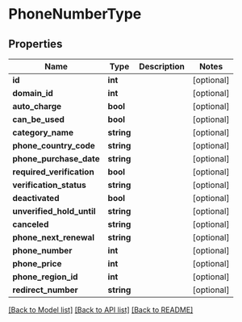 # PhoneNumberType

## Properties
Name | Type | Description | Notes
------------ | ------------- | ------------- | -------------
**id** | **int** |  | [optional] 
**domain_id** | **int** |  | [optional] 
**auto_charge** | **bool** |  | [optional] 
**can_be_used** | **bool** |  | [optional] 
**category_name** | **string** |  | [optional] 
**phone_country_code** | **string** |  | [optional] 
**phone_purchase_date** | **string** |  | [optional] 
**required_verification** | **bool** |  | [optional] 
**verification_status** | **string** |  | [optional] 
**deactivated** | **bool** |  | [optional] 
**unverified_hold_until** | **string** |  | [optional] 
**canceled** | **string** |  | [optional] 
**phone_next_renewal** | **string** |  | [optional] 
**phone_number** | **int** |  | [optional] 
**phone_price** | **int** |  | [optional] 
**phone_region_id** | **int** |  | [optional] 
**redirect_number** | **string** |  | [optional] 

[[Back to Model list]](../../README.md#documentation-for-models) [[Back to API list]](../../README.md#documentation-for-api-endpoints) [[Back to README]](../../README.md)

